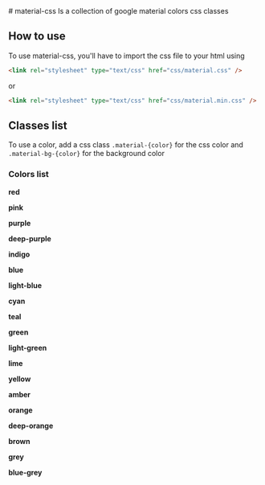 <link rel="stylesheet" type="text/css" href="css/material.min.css" />
# material-css
Is a collection of google material colors css classes

## How to use
To use material-css, you'll have to import the css file to your html using
```html
<link rel="stylesheet" type="text/css" href="css/material.css" />
```
or
```html
<link rel="stylesheet" type="text/css" href="css/material.min.css" />
```
## Classes list
To use a color, add a css class `.material-{color}` for the css color and `.material-bg-{color}` for the background color
### Colors list
**red** 

**pink**

**purple**

**deep-purple**

**indigo**

**blue**

**light-blue**

**cyan**

**teal**

**green**

**light-green**

**lime**

**yellow**

**amber**

**orange**

**deep-orange**

**brown**

**grey**

**blue-grey**
